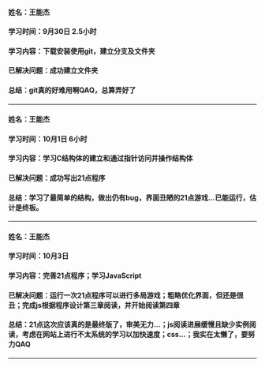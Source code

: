 #### 姓名：王能杰 ####
#### 学习时间：9月30日 2.5小时 ####
#### 学习内容：下载安装使用git，建立分支及文件夹 ####
#### 已解决问题：成功建立文件夹 ####
#### 总结：git真的好难用啊QAQ，总算弄好了 ####
---
#### 姓名：王能杰 ####
#### 学习时间：10月1日 6小时 ####
#### 学习内容：学习C结构体的建立和通过指针访问并操作结构体 ####
#### 已解决问题：成功写出21点程序 ####
#### 总结：学习了最简单的结构，做出仍有bug，界面丑陋的21点游戏...已能运行，估计是终板。 ####
---
#### 姓名：王能杰 ####
#### 学习时间：10月3日 ####
#### 学习内容：完善21点程序；学习JavaScript ####
#### 已解决问题：运行一次21点程序可以进行多局游戏；粗略优化界面，但还是很丑；完成js根据程序设计第三章阅读，并开始阅读第四章 ####
#### 总结：21点这次应该真的是最终版了，审美无力...；js阅读进展缓慢且缺少实例阅读，考虑在网站上进行不太系统的学习以加快速度；css...；我实在太懒了，要努力QAQ ####
---
